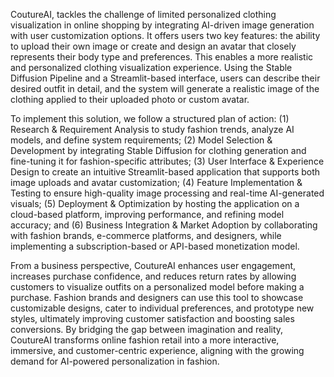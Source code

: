 CoutureAI, tackles the challenge of limited personalized clothing visualization in online shopping by integrating AI-driven image generation with user customization options. It offers users two key features: the ability to upload their own image or create and design an avatar that closely represents their body type and preferences. This enables a more realistic and personalized clothing visualization experience. Using the Stable Diffusion Pipeline and a Streamlit-based interface, users can describe their desired outfit in detail, and the system will generate a realistic image of the clothing applied to their uploaded photo or custom avatar.

To implement this solution, we follow a structured plan of action: (1) Research & Requirement Analysis to study fashion trends, analyze AI models, and define system requirements; (2) Model Selection & Development by integrating Stable Diffusion for clothing generation and fine-tuning it for fashion-specific attributes; (3) User Interface & Experience Design to create an intuitive Streamlit-based application that supports both image uploads and avatar customization; (4) Feature Implementation & Testing to ensure high-quality image processing and real-time AI-generated visuals; (5) Deployment & Optimization by hosting the application on a cloud-based platform, improving performance, and refining model accuracy; and (6) Business Integration & Market Adoption by collaborating with fashion brands, e-commerce platforms, and designers, while implementing a subscription-based or API-based monetization model.

From a business perspective, CoutureAI enhances user engagement, increases purchase confidence, and reduces return rates by allowing customers to visualize outfits on a personalized model before making a purchase. Fashion brands and designers can use this tool to showcase customizable designs, cater to individual preferences, and prototype new styles, ultimately improving customer satisfaction and boosting sales conversions. By bridging the gap between imagination and reality, CoutureAI transforms online fashion retail into a more interactive, immersive, and customer-centric experience, aligning with the growing demand for AI-powered personalization in fashion.
